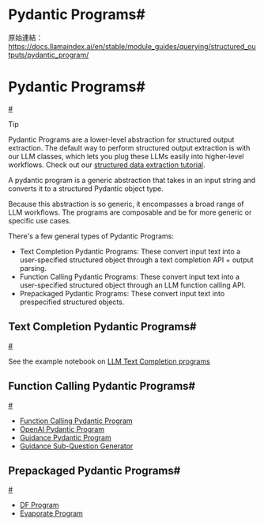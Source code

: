 # Pydantic Programs#

原始連結：https://docs.llamaindex.ai/en/stable/module_guides/querying/structured_outputs/pydantic_program/

# Pydantic Programs#

[#](https://docs.llamaindex.ai/en/stable/module_guides/querying/structured_outputs/pydantic_program/#pydantic-programs)

Tip

Pydantic Programs are a lower-level abstraction for structured output extraction. The default way to perform structured output extraction is with our LLM classes, which lets you plug these LLMs easily into higher-level workflows. Check out our [structured data extraction tutorial](https://docs.llamaindex.ai/en/stable/understanding/extraction/).

A pydantic program is a generic abstraction that takes in an input string and converts it to a structured Pydantic object type.

Because this abstraction is so generic, it encompasses a broad range of LLM workflows. The programs are composable and be for more generic or specific use cases.

There's a few general types of Pydantic Programs:

- Text Completion Pydantic Programs: These convert input text into a user-specified structured object through a text completion API + output parsing.
- Function Calling Pydantic Programs: These convert input text into a user-specified structured object through an LLM function calling API.
- Prepackaged Pydantic Programs: These convert input text into prespecified structured objects.
## Text Completion Pydantic Programs#

[#](https://docs.llamaindex.ai/en/stable/module_guides/querying/structured_outputs/pydantic_program/#text-completion-pydantic-programs)

See the example notebook on [LLM Text Completion programs](https://docs.llamaindex.ai/en/stable/examples/output_parsing/llm_program/)

## Function Calling Pydantic Programs#

[#](https://docs.llamaindex.ai/en/stable/module_guides/querying/structured_outputs/pydantic_program/#function-calling-pydantic-programs)

- [Function Calling Pydantic Program](https://docs.llamaindex.ai/en/stable/examples/output_parsing/function_program/)
- [OpenAI Pydantic Program](https://docs.llamaindex.ai/en/stable/examples/output_parsing/openai_pydantic_program/)
- [Guidance Pydantic Program](https://docs.llamaindex.ai/en/stable/examples/output_parsing/guidance_pydantic_program/)
- [Guidance Sub-Question Generator](https://docs.llamaindex.ai/en/stable/examples/output_parsing/guidance_sub_question/)
## Prepackaged Pydantic Programs#

[#](https://docs.llamaindex.ai/en/stable/module_guides/querying/structured_outputs/pydantic_program/#prepackaged-pydantic-programs)

- [DF Program](https://docs.llamaindex.ai/en/stable/examples/output_parsing/df_program/)
- [Evaporate Program](https://docs.llamaindex.ai/en/stable/examples/output_parsing/evaporate_program/)
